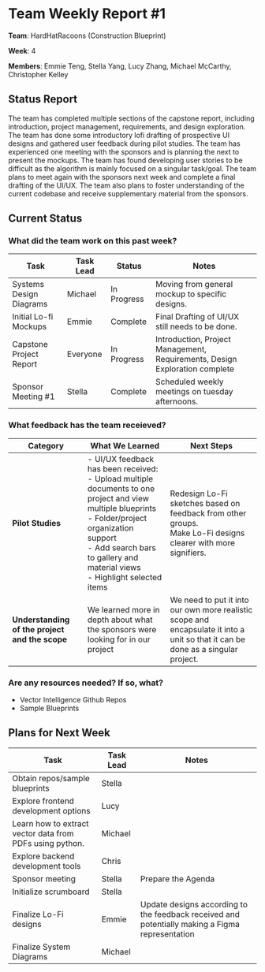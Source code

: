 # Team Weekly Report #1

**Team**: HardHatRacoons (Construction Blueprint)

**Week**: 4

**Members**: Emmie Teng, Stella Yang, Lucy Zhang, Michael McCarthy, Christopher Kelley 


## Status Report

The team has completed multiple sections of the capstone report, including introduction, project management, requirements, and design exploration. The team has done some introductory lofi drafting of prospective UI designs and gathered user feedback during pilot studies. The team has experienced one meeting with the sponsors and is planning the next to present the mockups. The team has found developing user stories to be difficult as the algorithm is mainly focused on a singular task/goal. 
The team plans to meet again with the sponsors next week and complete a final drafting of the UI/UX. The team also plans to foster understanding of the current codebase and receive supplementary material from the sponsors.


## Current Status

### What did the team work on this past week?

| Task                                     | Task Lead | Status      | Notes                                                   |
| -----------------------------------------| --------- | ----------- | ------------------------------------------------------- |
| Systems Design Diagrams                  | Michael   | In Progress | Moving from general mockup to specific designs.         |
| Initial Lo-fi Mockups                    | Emmie     | Complete    | Final Drafting of UI/UX still needs to be done.         |
| Capstone Project Report                  | Everyone  | In Progress | Introduction, Project Management, Requirements, Design Exploration complete  |
| Sponsor Meeting #1                       | Stella    | Complete    | Scheduled weekly meetings on tuesday afternoons.        |

### What feedback has the team receieved?
| Category                         | What We Learned                                                                                                 | Next Steps                                                                                                           |
|--------------------------------------|---------------------------------------------------------------------------------------------------------------------|-------------------------------------------------------------------------------------------------------------------------|
| **Pilot Studies**                    | - UI/UX feedback has been received:  <br> - Upload multiple documents to one project and view multiple blueprints  <br> - Folder/project organization support  <br> - Add search bars to gallery and material views  <br> - Highlight selected items | Redesign Lo-Fi sketches based on feedback from other groups.  <br> Make Lo-Fi designs clearer with more signifiers.    |
| **Understanding of the project and the scope** | We learned more in depth about what the sponsors were looking for in our project                                     | We need to put it into our own more realistic scope and encapsulate it into a unit so that it can be done as a singular project. |

### Are any resources needed? If so, what?
- Vector Intelligence Github Repos
- Sample Blueprints

## Plans for Next Week

| Task                                                     | Task Lead       | Notes                           |
| -------------------------------------------------------- | --------------- | ------------------------------- |
| Obtain repos/sample blueprints                           | Stella          |                                 | 
| Explore frontend development options                     | Lucy            |                                 | 
| Learn how to extract vector data from PDFs using python. | Michael         |                                 | 
| Explore backend development tools                        | Chris           |                                 | 
| Sponsor meeting                                          | Stella          | Prepare the Agenda              | 
| Initialize scrumboard                                    | Stella          |                                 | 
| Finalize Lo-Fi designs                                   | Emmie           | Update designs according to the feedback received and potentially making a Figma representation |
| Finalize System Diagrams                                 | Michael         |                                 | 



